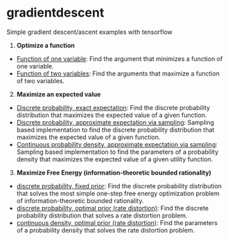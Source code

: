 # gradientdescent
Simple gradient descent/ascent examples with tensorflow

1. **Optimize a function** 
* [Function of one variable](https://github.com/sgttwld/gradientdescent/blob/master/1a_GradientDescent_1d.py): Find the argument that minimizes a function of one variable. 
* [Function of two variables](https://github.com/sgttwld/gradientdescent/blob/master/1b_GradientDescent_2d.py): Find the arguments that maximize a function of two variables. 


2. **Maximize an expected value**
* [Discrete probability, exact expectation](https://github.com/sgttwld/gradientdescent/blob/master/2a_GradientDescent_prob.py): Find the discrete probability distribution that maximizes the expected value of a given function.
* [Discrete probability, approximate expectation via sampling](https://github.com/sgttwld/gradientdescent/blob/master/2b_GradientDescent_sample.py): Sampling based implementation to find the discrete probability distribution that maximizes the expected value of a given function. 
* [Continuous probability density, approximate expectation via sampling](https://github.com/sgttwld/gradientdescent/blob/master/2c_GradientDescent_cont.py): Sampling based implementation to find the parameters of a probability density that maximizes the expected value of a given utility function.

3. **Maximize Free Energy (information-theoretic bounded rationality)**
* [discrete probability, fixed prior](https://github.com/sgttwld/gradientdescent/blob/master/3a_GradientDescent_bounded.py): Find the discrete probability distribution that solves the most simple one-step free energy optimization problem of information-theoretic bounded rationality.
* [discrete probability, optimal prior (rate distortion)](https://github.com/sgttwld/gradientdescent/blob/master/3b_GradientDescent_ratedistortion.py): Find the discrete probability distribution that solves a rate distortion problem.
* [continuous density, optimal prior (rate distortion)](https://github.com/sgttwld/gradientdescent/blob/master/3c_GradientDescent_ratedistortion_cont.py): Find the parameters of a probability density that solves the rate distortion problem. 
